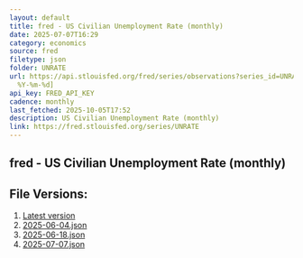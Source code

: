 ```yaml
---
layout: default
title: fred - US Civilian Unemployment Rate (monthly)
date: 2025-07-07T16:29
category: economics
source: fred
filetype: json
folder: UNRATE
url: https://api.stlouisfed.org/fred/series/observations?series_id=UNRATE&file_type=json&observation_end=[date
  %Y-%m-%d]
api_key: FRED_API_KEY
cadence: monthly
last_fetched: 2025-10-05T17:52
description: US Civilian Unemployment Rate (monthly)
link: https://fred.stlouisfed.org/series/UNRATE
---
```


## fred - US Civilian Unemployment Rate (monthly)

<div id="data-chart"></div>
<div id="data-table"></div>
<script>
document.addEventListener('DOMContentLoaded', function(){
  ShowChart($('#data-chart'));
  SourceTabler($('#data-table'));
});
</script>

## File Versions:
1. [Latest version](./latest.json)
2. [2025-06-04.json](./2025-06-04.json)
3. [2025-06-18.json](./2025-06-18.json)
4. [2025-07-07.json](./2025-07-07.json)

